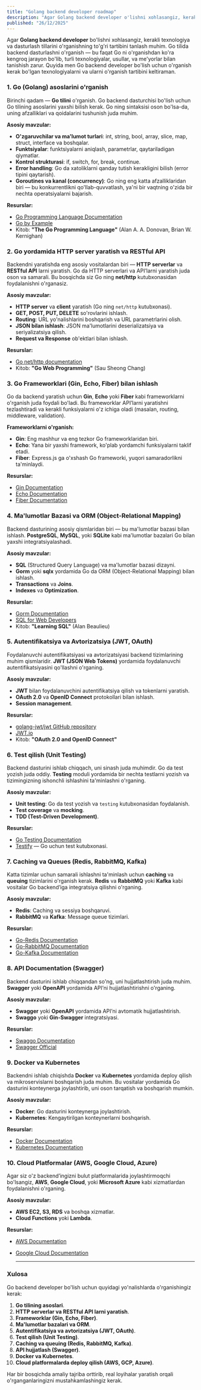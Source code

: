 ```yaml
---
title: "Golang backend developer roadmap"
description: "Agar Golang backend developer o'lishni xohlasangiz, kerakli texnologiya va dasturlash tillarini o'rganishning to'g'ri tartibini tanlash muhim."
published: "26/12/2025"
---
```


Agar **Golang backend developer** bo'lishni xohlasangiz, kerakli texnologiya va dasturlash tillarini o'rganishning to'g'ri tartibini tanlash muhim. Go tilida backend dasturlashni o'rganish — bu faqat Go ni o'rganishdan ko'ra kengroq jarayon bo'lib, turli texnologiyalar, usullar, va me'yorlar bilan tanishish zarur. Quyida men Go backend developer bo'lish uchun o'rganish kerak bo'lgan texnologiyalarni va ularni o'rganish tartibini keltiraman.

### 1. **Go (Golang) asoslarini o'rganish**

Birinchi qadam — **Go tilini** o'rganish. Go backend dasturchisi bo'lish uchun Go tilining asoslarini yaxshi bilish kerak. Go ning sintaksisi oson bo'lsa-da, uning afzalliklari va qoidalarini tushunish juda muhim.

**Asosiy mavzular:**

- **O'zgaruvchilar va ma'lumot turlari**: int, string, bool, array, slice, map, struct, interface va boshqalar.
- **Funktsiyalar**: funktsiyalarni aniqlash, parametrlar, qaytariladigan qiymatlar.
- **Kontrol strukturasi**: if, switch, for, break, continue.
- **Error handling**: Go da xatoliklarni qanday tutish kerakligini bilish (error tipini qaytarish).
- **Goroutines va kanal (concurrency)**: Go ning eng katta afzalliklaridan biri — bu konkurrentlikni qo'llab-quvvatlash, ya'ni bir vaqtning o'zida bir nechta operatsiyalarni bajarish.

**Resurslar:**

- [Go Programming Language Documentation](https://golang.org/doc/)
- [Go by Example](https://gobyexample.com/)
- Kitob: **"The Go Programming Language"** (Alan A. A. Donovan, Brian W. Kernighan)

### 2. **Go yordamida HTTP server yaratish va RESTful API**

Backendni yaratishda eng asosiy vositalardan biri — **HTTP serverlar** va **RESTful API** larni yaratish. Go da HTTP serverlari va API’larni yaratish juda oson va samarali. Bu bosqichda siz Go ning **net/http** kutubxonasidan foydalanishni o'rganasiz.

**Asosiy mavzular:**

- **HTTP server** va **client** yaratish (Go ning `net/http` kutubxonasi).
- **GET, POST, PUT, DELETE** so'rovlarini ishlash.
- **Routing**: URL yo'nalishlarini boshqarish va URL parametrlarini olish.
- **JSON bilan ishlash**: JSON ma'lumotlarini deserializatsiya va seriyalizatsiya qilish.
- **Request va Response** ob'ektlari bilan ishlash.

**Resurslar:**

- [Go net/http documentation](https://golang.org/pkg/net/http/)
- Kitob: **"Go Web Programming"** (Sau Sheong Chang)

### 3. **Go Frameworklari (Gin, Echo, Fiber) bilan ishlash**

Go da backend yaratish uchun **Gin**, **Echo** yoki **Fiber** kabi frameworklarni o'rganish juda foydali bo'ladi. Bu frameworklar API’larni yaratishni tezlashtiradi va kerakli funksiyalarni o'z ichiga oladi (masalan, routing, middleware, validation).

**Frameworklarni o'rganish:**

- **Gin**: Eng mashhur va eng tezkor Go frameworklaridan biri.
- **Echo**: Yana bir yaxshi framework, ko'plab yordamchi funksiyalarni taklif etadi.
- **Fiber**: Express.js ga o'xshash Go frameworki, yuqori samaradorlikni ta'minlaydi.

**Resurslar:**

- [Gin Documentation](https://github.com/gin-gonic/gin)
- [Echo Documentation](https://echo.labstack.com/)
- [Fiber Documentation](https://gofiber.io/docs/)

### 4. **Ma'lumotlar Bazasi va ORM (Object-Relational Mapping)**

Backend dasturining asosiy qismlaridan biri — bu ma'lumotlar bazasi bilan ishlash. **PostgreSQL**, **MySQL**, yoki **SQLite** kabi ma'lumotlar bazalari Go bilan yaxshi integratsiyalashadi.

**Asosiy mavzular:**

- **SQL** (Structured Query Language) va ma'lumotlar bazasi dizayni.
- **Gorm** yoki **sqlx** yordamida Go da ORM (Object-Relational Mapping) bilan ishlash.
- **Transactions** va **Joins**.
- **Indexes** va **Optimization**.

**Resurslar:**

- [Gorm Documentation](https://gorm.io/)
- [SQL for Web Developers](https://developer.mozilla.org/en-US/docs/Learn/Server-side/SQL)
- Kitob: **"Learning SQL"** (Alan Beaulieu)

### 5. **Autentifikatsiya va Avtorizatsiya (JWT, OAuth)**

Foydalanuvchi autentifikatsiyasi va avtorizatsiyasi backend tizimlarining muhim qismlaridir. **JWT (JSON Web Tokens)** yordamida foydalanuvchi autentifikatsiyasini qo'llashni o'rganing.

**Asosiy mavzular:**

- **JWT** bilan foydalanuvchini autentifikatsiya qilish va tokenlarni yaratish.
- **OAuth 2.0** va **OpenID Connect** protokollari bilan ishlash.
- **Session management**.

**Resurslar:**

- [golang-jwt/jwt GitHub repository](https://github.com/golang-jwt/jwt)
- [JWT.io](https://jwt.io/introduction/)
- Kitob: **"OAuth 2.0 and OpenID Connect"**

### 6. **Test qilish (Unit Testing)**

Backend dasturini ishlab chiqqach, uni sinash juda muhimdir. Go da test yozish juda oddiy. **Testing** moduli yordamida bir nechta testlarni yozish va tizimingizning ishonchli ishlashini ta'minlashni o'rganing.

**Asosiy mavzular:**

- **Unit testing**: Go da test yozish va `testing` kutubxonasidan foydalanish.
- **Test coverage** va **mocking**.
- **TDD (Test-Driven Development)**.

**Resurslar:**

- [Go Testing Documentation](https://golang.org/doc/tutorial/add-a-test)
- [Testify](https://github.com/stretchr/testify) — Go uchun test kutubxonasi.

### 7. **Caching va Queues (Redis, RabbitMQ, Kafka)**

Katta tizimlar uchun samarali ishlashni ta'minlash uchun **caching** va **queuing** tizimlarini o'rganish kerak. **Redis** va **RabbitMQ** yoki **Kafka** kabi vositalar Go backend’iga integratsiya qilishni o'rganing.

**Asosiy mavzular:**

- **Redis**: Caching va sessiya boshqaruvi.
- **RabbitMQ** va **Kafka**: Message queue tizimlari.

**Resurslar:**

- [Go-Redis Documentation](https://github.com/go-redis/redis)
- [Go-RabbitMQ Documentation](https://github.com/streadway/amqp)
- [Go-Kafka Documentation](https://github.com/segmentio/kafka-go)

### 8. **API Documentation (Swagger)**

Backend dasturini ishlab chiqqandan so'ng, uni hujjatlashtirish juda muhim. **Swagger** yoki **OpenAPI** yordamida API’ni hujjatlashtirishni o'rganing.

**Asosiy mavzular:**

- **Swagger** yoki **OpenAPI** yordamida API’ni avtomatik hujjatlashtirish.
- **Swaggo** yoki **Gin-Swagger** integratsiyasi.

**Resurslar:**

- [Swaggo Documentation](https://github.com/swaggo/swag)
- [Swagger Official](https://swagger.io/)

### 9. **Docker va Kubernetes**

Backendni ishlab chiqishda **Docker** va **Kubernetes** yordamida deploy qilish va mikroservislarni boshqarish juda muhim. Bu vositalar yordamida Go dasturini konteynerga joylashtirib, uni oson tarqatish va boshqarish mumkin.

**Asosiy mavzular:**

- **Docker**: Go dasturini konteynerga joylashtirish.
- **Kubernetes**: Kengaytirilgan konteynerlarni boshqarish.

**Resurslar:**

- [Docker Documentation](https://docs.docker.com/)
- [Kubernetes Documentation](https://kubernetes.io/docs/)

### 10. **Cloud Platformalar (AWS, Google Cloud, Azure)**

Agar siz o'z backend’ingizni bulut platformalarida joylashtirmoqchi bo'lsangiz, **AWS**, **Google Cloud**, yoki **Microsoft Azure** kabi xizmatlardan foydalanishni o'rganing.

**Asosiy mavzular:**

- **AWS EC2, S3, RDS** va boshqa xizmatlar.
- **Cloud Functions** yoki **Lambda**.

**Resurslar:**

- [AWS Documentation](https://aws.amazon.com/documentation/)
- [Google Cloud Documentation](https://cloud.google.com/docs)

  ***

### **Xulosa**

Go backend developer bo'lish uchun quyidagi yo'nalishlarda o'rganishingiz kerak:

1. **Go tilining asoslari**.
2. **HTTP serverlar va RESTful API larni yaratish**.
3. **Frameworklar (Gin, Echo, Fiber)**.
4. **Ma'lumotlar bazalari va ORM**.
5. **Autentifikatsiya va avtorizatsiya (JWT, OAuth)**.
6. **Test qilish (Unit Testing)**.
7. **Caching va queuing (Redis, RabbitMQ, Kafka)**.
8. **API hujjatlash (Swagger)**.
9. **Docker va Kubernetes**.
10. **Cloud platformalarda deploy qilish (AWS, GCP, Azure)**.

Har bir bosqichda amaliy tajriba orttirib, real loyihalar yaratish orqali o'rganganlaringizni mustahkamlashingiz kerak.
